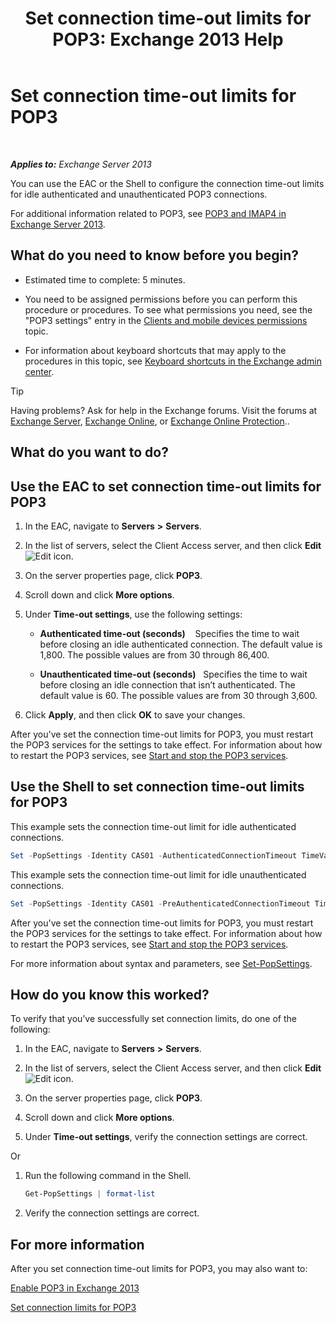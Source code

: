 ﻿---
title: 'Set connection time-out limits for POP3: Exchange 2013 Help'
TOCTitle: Set connection time-out limits for POP3
ms:assetid: 40003115-be4e-4cf1-97b4-f5ca05b314dc
ms:mtpsurl: https://technet.microsoft.com/en-us/library/Aa997604(v=EXCHG.150)
ms:contentKeyID: 50395396
ms.date: 12/09/2016
mtps_version: v=EXCHG.150
---

# Set connection time-out limits for POP3

 

_**Applies to:** Exchange Server 2013_


You can use the EAC or the Shell to configure the connection time-out limits for idle authenticated and unauthenticated POP3 connections.

For additional information related to POP3, see [POP3 and IMAP4 in Exchange Server 2013](pop3-and-imap4-in-exchange-server-2013-exchange-2013-help.md).

## What do you need to know before you begin?

  - Estimated time to complete: 5 minutes.

  - You need to be assigned permissions before you can perform this procedure or procedures. To see what permissions you need, see the "POP3 settings" entry in the [Clients and mobile devices permissions](clients-and-mobile-devices-permissions-exchange-2013-help.md) topic.

  - For information about keyboard shortcuts that may apply to the procedures in this topic, see [Keyboard shortcuts in the Exchange admin center](keyboard-shortcuts-in-the-exchange-admin-center-2013-help.md).


> [!TIP]
> Having problems? Ask for help in the Exchange forums. Visit the forums at <A href="https://go.microsoft.com/fwlink/p/?linkid=60612">Exchange Server</A>, <A href="https://go.microsoft.com/fwlink/p/?linkid=267542">Exchange Online</A>, or <A href="https://go.microsoft.com/fwlink/p/?linkid=285351">Exchange Online Protection</A>..



## What do you want to do?

## Use the EAC to set connection time-out limits for POP3

1.  In the EAC, navigate to **Servers** **\>** **Servers**.

2.  In the list of servers, select the Client Access server, and then click **Edit** ![Edit icon](images/JJ218640.6f53ccb2-1f13-4c02-bea0-30690e6ea71d(EXCHG.150).gif "Edit icon").

3.  On the server properties page, click **POP3**.

4.  Scroll down and click **More options**.

5.  Under **Time-out settings**, use the following settings:
    
      - **Authenticated time-out (seconds)**    Specifies the time to wait before closing an idle authenticated connection. The default value is 1,800. The possible values are from 30 through 86,400.
    
      - **Unauthenticated time-out (seconds)**   Specifies the time to wait before closing an idle connection that isn’t authenticated. The default value is 60. The possible values are from 30 through 3,600.

6.  Click **Apply**, and then click **OK** to save your changes.

After you've set the connection time-out limits for POP3, you must restart the POP3 services for the settings to take effect. For information about how to restart the POP3 services, see [Start and stop the POP3 services](start-and-stop-the-pop3-services-exchange-2013-help.md).

## Use the Shell to set connection time-out limits for POP3

This example sets the connection time-out limit for idle authenticated connections.

```powershell
Set -PopSettings -Identity CAS01 -AuthenticatedConnectionTimeout TimeValue
```

This example sets the connection time-out limit for idle unauthenticated connections.

```powershell
Set -PopSettings -Identity CAS01 -PreAuthenticatedConnectionTimeout TimeValue
```

After you've set the connection time-out limits for POP3, you must restart the POP3 services for the settings to take effect. For information about how to restart the POP3 services, see [Start and stop the POP3 services](start-and-stop-the-pop3-services-exchange-2013-help.md).

For more information about syntax and parameters, see [Set-PopSettings](https://technet.microsoft.com/en-us/library/aa997154\(v=exchg.150\)).

## How do you know this worked?

To verify that you’ve successfully set connection limits, do one of the following:

1.  In the EAC, navigate to **Servers** **\>** **Servers**.

2.  In the list of servers, select the Client Access server, and then click **Edit** ![Edit icon](images/JJ218640.6f53ccb2-1f13-4c02-bea0-30690e6ea71d(EXCHG.150).gif "Edit icon").

3.  On the server properties page, click **POP3**.

4.  Scroll down and click **More options**.

5.  Under **Time-out settings**, verify the connection settings are correct.

Or

1.  Run the following command in the Shell.
    
    ```powershell
    Get-PopSettings | format-list
    ```

2.  Verify the connection settings are correct.

## For more information

After you set connection time-out limits for POP3, you may also want to:

[Enable POP3 in Exchange 2013](enable-pop3-in-exchange-2013-exchange-2013-help.md)

[Set connection limits for POP3](set-connection-limits-for-pop3-exchange-2013-help.md)

